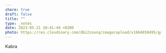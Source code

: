 ```yaml
---
share: true
draft: false
title: ""
type: _notes
date: 2023-05-21 10:41:49 +0200
photo: https://res.cloudinary.com/dbi2zounq/image/upload/v1684658495/ggirt5jkln8lwplnjju5.jpg
---
```


Kabra 

